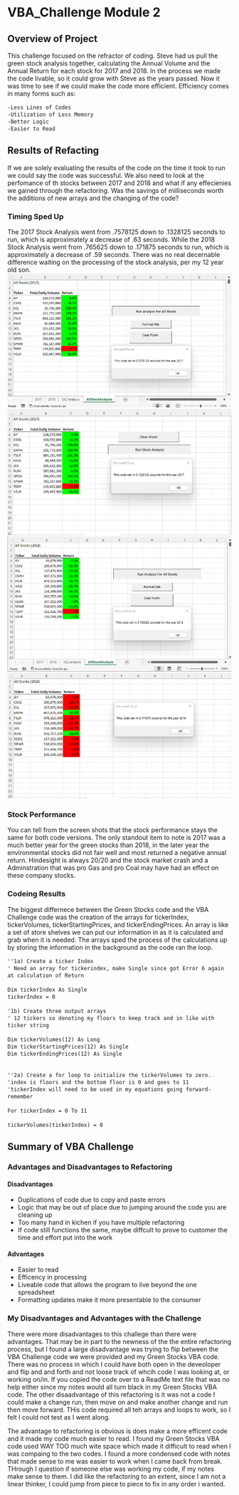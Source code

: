 # VBA_Challenge Module 2

##  **Overview of Project**

This challenge focused on the refractor of coding. Steve had us pull the green stock analysis together, calculating the Annual Volume and the Annual Return for each stock for 2017 and 2018. In the process we made the code livable, so it could grow with Steve as the years passed. Now it was time to see if we could make the code more efficient. Efficiency comes in many forms such as:

    -Less Lines of Codes
    -Utilization of Less Memory
    -Better Logic
    -Easier to Read

## Results of Refacting 

If we are solely evaluating the results of the code on the time it took to run we could say the code was successful. We also need to look at the perfomance of th stocks between 2017 and 2018 and what if any effecienies we gained through the refactoring.  Was the savings of milliseconds worth the additions of new arrays and the changing of the code?

### Timing Sped Up
The 2017 Stock Analysis went from .7578125 down to .1328125 seconds to run, which is approximately a decrease of .63 seconds. While the 2018 Stock Analysis went from .765625 down to .171875 seconds to run, which is approximately a decrease of .59 seconds. There was no real decernable difference waiting on the processing of the stock analysis, per my 12 year old son. 
 ![2017_GreenStocksTimer](2017_GreenStocksTimer.png)
  ![VBA_Challenge_2017](VBA_Challenge_2017.png)
   ![2018_GreenStocksTimer](2018_GreenStocksTimer.png)
    ![VBA_Challenge_2018](VBA_Challenge_2018.png)

### Stock Performance
You can tell from the screen shots that the stock performance stays the same for both code versions.  The only standout item to note is 2017 was a much better year for the green stocks than 2018, in the later year the environmental stocks did not fair well and most returned a negative annual return. Hindesight is always 20/20 and the stock market crash and a Adminstration that was pro Gas and pro Coal may have had an effect on these company stocks. 

### Codeing Results
The biggest differnece between the Green Stocks code and the VBA Challenge code was the creation of the arrays for tickerIndex, tickerVolumes, tickerStartingPrices, and tickerEndingPrices. An array is like a set of store shelves we can put our information in as it is calculated and grab when it is needed.  The arrays sped the process of the calculations up by storing the information in the background as the code ran the loop. 


    ''1a) Create a ticker Index 
    ' Need an array for tickerindex, make Single since got Error 6 again at calculation of Return
    
    Dim tickerIndex As Single
    tickerIndex = 0
    
    '1b) Create three output arrays
    ' 12 tickers so denoting my floors to keep track and in like with ticker string
    
    Dim tickerVolumes(12) As Long
    Dim tickerStartingPrices(12) As Single
    Dim tickerEndingPrices(12) As Single
       
    
    ''2a) Create a for loop to initialize the tickerVolumes to zero.
    'index is floors and the bottom floor is 0 and goes to 11
    'tickerIndex will need to be used in my equations going forward- remember
    
    For tickerIndex = 0 To 11
    
    tickerVolumes(tickerIndex) = 0
    
## Summary of VBA Challenge

### Advantages and Disadvantages to Refactoring

#### Disadvantages
- Duplications of code due to copy and paste errors
- Logic that may be out of place due to jumping around the code you are cleaning up
- Too many hand in kichen if you have multiple refactoring
- If code still functions the same, maybe diffcult to prove to customer the time and effort put into the work

#### Advantages
- Easier to read
- Efficency in processing
- Liveable code that allows the program to live beyond the one spreadsheet
- Formatting updates make it more presentable to the consumer

### My Disadvantages and Advantages with the Challenge
    
There were more disadvantages to this challege than there were advantages. That may be in part to the newness of the the entire refactoring process, but I found a large disadvantage was trying to flip between the VBA Challenge code we were provided and my Green Stocks VBA code. There was no process in which I could have both open in the deveoloper and flip and and forth and not loose track of whcih code I was looking at, or working on/in.  If you copied the code over to a ReadMe text file that was no help either since my notes would all turn black in my Green Stocks VBA code.  The other disaadvantage of this refactoring is it was not a code I could make a change run, then move on and make another change and run then move forward.  THis code required all teh arrays and loops to work, so I felt I could not test as I went along.

The advantage to refactoring is obvious is does make a more efficent code and it made my code much easier to read. I found my Green Stocks VBA code used WAY TOO much wite space which made it difficult to read when I was compaing to the two codes.  I found a more condensed code with notes that made sense to me was easier to work when I came back from break.  THrough I question if someone else was working my code, if my notes make sense to them.  I did like the refactoring to an extent, since I am not a linear thinker, I could jump from piece to piece to fix in any order i wanted.


